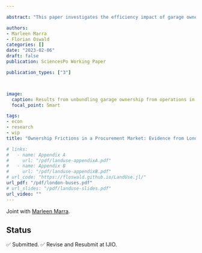 ```yaml
---

abstract: "This paper investigates the efficiency impact of garage ownership frictions in the procurement of public bus transportation services in London. In this market, operators are less competitive for routes far from their garages, leading to local monopoly rents. Empty bus travel between garages and routes (*dead miles*) is found to account for about 13 percent of driving time in this market. Consequentially, sizeable effects of dead mile minutes on bids and procurement costs are estimated. Taking the urban context and the demand side as given, and treating this market as a typical network industry, counterfactual simulations evaluate the effect of unbundling the ownership of bus garages from the operation of the bus routes. Letting a central dispatcher allocate buses to garages would reduce total dead miles by 14%, with corresponding reductions in operating costs and harmful pollutant emissions."

authors:
- Marleen Marra
- Florian Oswald
categories: []
date: "2023-02-06"
draft: false
publication: SciencesPo Working Paper

publication_types: ["3"]



image:
  caption: Results from unbundling garage ownership from operations in London bus procurement market
  focal_point: Smart

tags:
- econ
- research
- wip
title: "Ownership Frictions in a Procurement Market: Evidence from London Buses (R&R @ IJIO)"

# links:
#   - name: Appendix A
#     url: "/pdf/landuse-appendixA.pdf"
#   - name: Appendix B
#     url: "/pdf/landuse-appendixB.pdf"      
# url_code: "https://floswald.github.io/LandUse.jl/"
url_pdf: "/pdf/london-buses.pdf"
# url_slides: "/pdf/landuse-slides.pdf"
url_video: ""
---
```


Joint with [Marleen Marra](https://www.marleenmarra.nl).

## Status

✅ Submitted.
✅ Revise and Resubmit at IJIO.